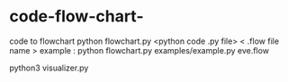# code-flow-chart-
code to flowchart 
python flowchart.py <python code .py file> < .flow file name >
 example : python flowchart.py examples/example.py eve.flow

python3 visualizer.py <flow file name>
